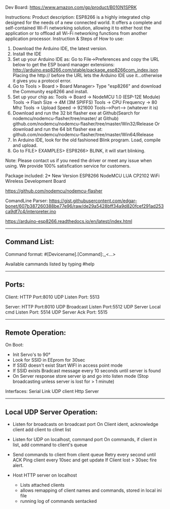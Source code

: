 
Dev Board:
https://www.amazon.com/gp/product/B010N1SPRK

Instructions:
Product description:
ESP8266 is a highly integrated chip designed for the needs of a new connected world. It offers a complete and self-contained Wi-Fi networking solution, allowing it to either host the application or to offload all Wi-Fi networking functions from another application processor. 
Instruction & Steps of How to use:
1. Download the Arduino IDE, the latest version. 
2. Install the IDE
3. Set up your Arduino IDE as: Go to File->Preferences and copy the URL below to get the ESP board manager extensions: http://arduino.esp8266.com/stable/package_esp8266com_index.json Placing the http:// before the URL lets the Arduino IDE use it...otherwise it gives you a protocol error.
4. Go to Tools > Board > Board Manager> Type "esp8266" and download the Community esp8266 and install. 
5. Set up your chip as:
Tools -> Board -> NodeMCU 1.0 (ESP-12E Module)
Tools -> Flash Size -> 4M (3M SPIFFS)
Tools -> CPU Frequency -> 80 Mhz
Tools -> Upload Speed -> 921600
Tools-->Port--> (whatever it is)
6. Download and run the 32 bit flasher exe at Github(Search for nodemcu/nodemcu-flasher/tree/master/ at Github) github.com/nodemcu/nodemcu-flasher/tree/master/Win32/Release Or download and run the 64 bit flasher exe at: github.com/nodemcu/nodemcu-flasher/tree/master/Win64/Release
7. In Arduino IDE, look for the old fashioned Blink program. Load, compile and upload. 
8. Go to FILE> EXAMPLES> ESP8266> BLINK, it will start blinking. 

Note: Please contact us if you need the driver or meet any issue when using. We provide 100% satisfication service for customers. 

Package included: 
2* New Version ESP8266 NodeMCU LUA CP2102 WiFi Wireless Development Board

https://github.com/nodemcu/nodemcu-flasher


ComandLine Parser:
https://gist.githubusercontent.com/edgar-bonet/607b387260388be77e96/raw/de29a5428bff34a9d820fcef291ad253ca9df7c4/interpreter.ino


https://arduino-esp8266.readthedocs.io/en/latest/index.html


-------------------------------------------------------------
Command List:
-------------------------------------------------------------
Command format:
    #[Devicename].[Command]:<arg1>,<arg2>,<...>


Available cammands listed by typing 
    #help

-------------------------------------------------------------
Ports:
-------------------------------------------------------------
Client:
HTTP Port:8010
UDP Listen Port: 5513

Server:
HTTP Port:8010
UDP Broadcast Listen Port:5512
UDP Server Local cmd Listen Port: 5514
UDP Server Ack Port: 5515


-------------------------------------------------------------
Remote Operation:
-------------------------------------------------------------

On Boot:
- Init Servo's to 90°
- Look for SSID in EEprom for 30sec
- If SSID doesn't exist
    Start WIFI in access point mode
- If SSID exists
    Bradcast message every 10 seconds until server is found
- On Server response store server ip and go into listen mode (Stop broadcasting unless server is lost for > 1 minute)


Interfaces:
    Serial Link
    UDP client
    Http Server

-------------------------------------------------------------
Local UDP Server Operation:
-------------------------------------------------------------
- Listen for broadcasts on broadcast port
    On Client ident, acknowledge client add client to clinet list

- Listen for UDP on localhost, command port
    On commands, if client in list, add command to client's queue

- Send commands to client from client queue
    Retry every second until ACK
    Ping client every 10sec and get update
    If Client lost > 30sec  fire alert.

- Host HTTP server on localhost
    - Lists attached clients
    - allows remapping of client names and commands, stored in local ini file
    - running log of commands sentacked
